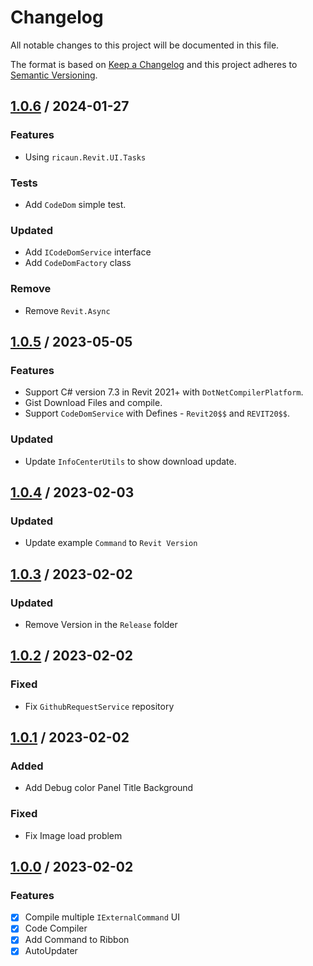 # Changelog
All notable changes to this project will be documented in this file.

The format is based on [Keep a Changelog](http://keepachangelog.com/en/1.0.0/)
and this project adheres to [Semantic Versioning](http://semver.org/spec/v2.0.0.html).

## [1.0.6] / 2024-01-27
### Features
- Using `ricaun.Revit.UI.Tasks`
### Tests
- Add `CodeDom` simple test.
### Updated
- Add `ICodeDomService` interface
- Add `CodeDomFactory` class
### Remove
- Remove `Revit.Async`

## [1.0.5] / 2023-05-05
### Features
- Support C# version 7.3 in Revit 2021+ with `DotNetCompilerPlatform`.
- Gist Download Files and compile.
- Support `CodeDomService` with Defines - `Revit20$$` and `REVIT20$$`.
### Updated
- Update `InfoCenterUtils` to show download update.

## [1.0.4] / 2023-02-03
### Updated
- Update example `Command` to `Revit Version`

## [1.0.3] / 2023-02-02
### Updated
- Remove Version in the `Release` folder

## [1.0.2] / 2023-02-02
### Fixed
- Fix `GithubRequestService` repository

## [1.0.1] / 2023-02-02
### Added
- Add Debug color Panel Title Background
### Fixed
- Fix Image load problem

## [1.0.0] / 2023-02-02
### Features
- [x] Compile multiple `IExternalCommand` UI
- [x] Code Compiler
- [x] Add Command to Ribbon
- [x] AutoUpdater

[vNext]: ../../compare/1.0.0...HEAD
[1.0.6]: ../../compare/1.0.5...1.0.6
[1.0.5]: ../../compare/1.0.4...1.0.5
[1.0.4]: ../../compare/1.0.3...1.0.4
[1.0.3]: ../../compare/1.0.2...1.0.3
[1.0.2]: ../../compare/1.0.1...1.0.2
[1.0.1]: ../../compare/1.0.0...1.0.1
[1.0.0]: ../../compare/1.0.0